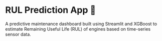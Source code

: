 # RUL Prediction App 🔧

A predictive maintenance dashboard built using Streamlit and XGBoost to estimate Remaining Useful Life (RUL) of engines based on time-series sensor data.
